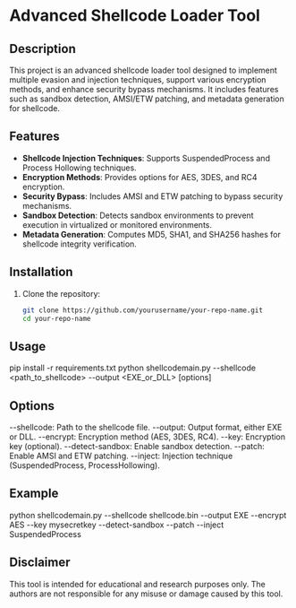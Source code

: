 # Advanced Shellcode Loader Tool

## Description

This project is an advanced shellcode loader tool designed to implement multiple evasion and injection techniques, support various encryption methods, and enhance security bypass mechanisms. It includes features such as sandbox detection, AMSI/ETW patching, and metadata generation for shellcode.

## Features

- **Shellcode Injection Techniques**: Supports SuspendedProcess and Process Hollowing techniques.
- **Encryption Methods**: Provides options for AES, 3DES, and RC4 encryption.
- **Security Bypass**: Includes AMSI and ETW patching to bypass security mechanisms.
- **Sandbox Detection**: Detects sandbox environments to prevent execution in virtualized or monitored environments.
- **Metadata Generation**: Computes MD5, SHA1, and SHA256 hashes for shellcode integrity verification.

## Installation

1. Clone the repository:
   ```bash
   git clone https://github.com/yourusername/your-repo-name.git
   cd your-repo-name
## Usage
pip install -r requirements.txt
python shellcodemain.py --shellcode <path_to_shellcode> --output <EXE_or_DLL> [options]

## Options
--shellcode: Path to the shellcode file.
--output: Output format, either EXE or DLL.
--encrypt: Encryption method (AES, 3DES, RC4).
--key: Encryption key (optional).
--detect-sandbox: Enable sandbox detection.
--patch: Enable AMSI and ETW patching.
--inject: Injection technique (SuspendedProcess, ProcessHollowing).

## Example
python shellcodemain.py --shellcode shellcode.bin --output EXE --encrypt AES --key mysecretkey --detect-sandbox --patch --inject SuspendedProcess

## Disclaimer
This tool is intended for educational and research purposes only. The authors are not responsible for any misuse or damage caused by this tool.


